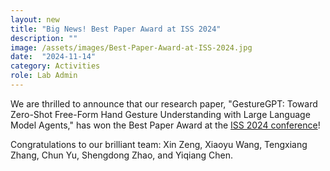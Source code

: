 ```yaml
---
layout: new
title: "Big News! Best Paper Award at ISS 2024"
description: ""
image: /assets/images/Best-Paper-Award-at-ISS-2024.jpg
date:  "2024-11-14"
category: Activities
role: Lab Admin
---
```

We are thrilled to announce that our research paper, "GestureGPT: Toward Zero-Shot Free-Form Hand Gesture Understanding with Large Language Model Agents," has won the Best Paper Award at the [ISS 2024 conference](https://iss2024.acm.org/info/awards)! 

Congratulations to our brilliant team: Xin Zeng, Xiaoyu Wang, Tengxiang Zhang, Chun Yu, Shengdong Zhao, and Yiqiang Chen.
